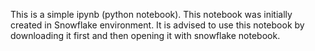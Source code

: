 This is a simple ipynb (python notebook). This notebook was initially created in Snowflake environment. It is advised to use this notebook by downloading it first and then opening it with snowflake notebook.

